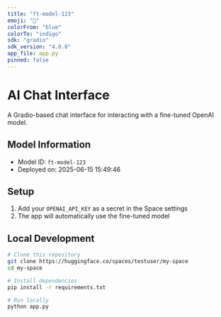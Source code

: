 ```yaml
---
title: "ft-model-123"
emoji: "💬"
colorFrom: "blue"
colorTo: "indigo"
sdk: "gradio"
sdk_version: "4.0.0"
app_file: app.py
pinned: false
---
```

# AI Chat Interface

A Gradio-based chat interface for interacting with a fine-tuned OpenAI model.

## Model Information
- Model ID: `ft-model-123`
- Deployed on: 2025-06-15 15:49:46

## Setup
1. Add your `OPENAI_API_KEY` as a secret in the Space settings
2. The app will automatically use the fine-tuned model

## Local Development
```bash
# Clone this repository
git clone https://huggingface.co/spaces/testuser/my-space
cd my-space

# Install dependencies
pip install -r requirements.txt

# Run locally
python app.py
```
